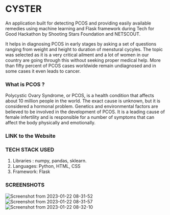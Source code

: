 # CYSTER
An application built for detecting PCOS and providing easily available remedies using machine learning and Flask framework during Tech for Good Hackathon by Shooting Stars Foundation and NETSCOUT.

It helps in diagnosing PCOS in early stages by asking a set of questions ranging from weight and height to duration of menstural cycyles. 
The topic was selected as it is a very critical ailment and a lot of women in our country are going through this without seeking proper medical help. 
More than fifty percent of PCOS cases worldwide remain undiagnosed and in some cases it even leads to cancer.

### What is PCOS ?
Polycystic Ovary Syndrome, or PCOS, is a health condition that affects about 10 million people in the world. The exact cause is unknown, but it is considered a hormonal problem. Genetics and environmental factors are believed to be involved in the development of PCOS. It is a leading cause of female infertility and is responsible for a number of symptoms that can affect the body physically and emotionally.

### LINK to the Website

### TECH STACK USED
1. Libraries : numpy, pandas, sklearn.
2. Languages: Python, HTML, CSS
3. Framework: Flask

### SCREENSHOTS
![Screenshot from 2023-01-22 08-31-52](https://user-images.githubusercontent.com/43414023/213898691-91beb2b7-f7ff-49b7-9ca8-e1268cbe2684.png)
![Screenshot from 2023-01-22 08-31-57](https://user-images.githubusercontent.com/43414023/213898695-29b5b764-e809-44c3-a89b-9ee452f51b99.png)
![Screenshot from 2023-01-22 08-32-10](https://user-images.githubusercontent.com/43414023/213898699-9fafec63-ee01-49ca-8f40-9a61428243cb.png)
